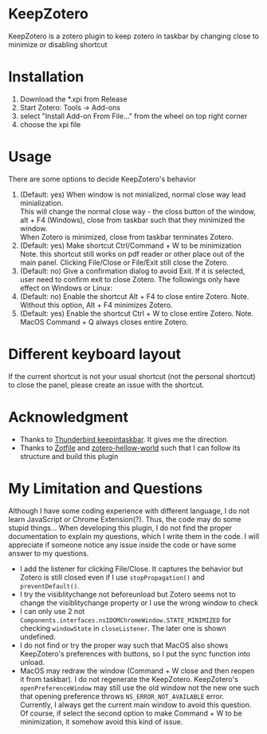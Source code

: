 # KeepZotero
KeepZotero is a zotero plugin to keep zotero in taskbar by changing close to minimize or disabling shortcut

# Installation
1. Download the *.xpi from Release
2. Start Zotero: Tools -> Add-ons
3. select "Install Add-on From File..." from the wheel on top right corner
4. choose the xpi file

# Usage
There are some options to decide KeepZotero's behavior
1. (Default: yes) When window is not minialized, normal close way lead minialization.  
This will change the normal close way - the closs button of the window, alt + F4 (Windows), close from taskbar such that they minimized the window.  
When Zotero is minimized, close from taskbar terminates Zotero.
2. (Default: yes) Make shortcut Ctrl/Command + W to be minimization
Note. this shortcut still works on pdf reader or other place out of the main panel. Clicking File/Close or File/Exit still close the Zotero.
3. (Default: no) Give a confirmation dialog to avoid Exit. If it is selected, user need to confirm exit to close Zotero.
The followings only have effect on Windows or Linux:
4. (Default: no) Enable the shortcut Alt + F4 to close entire Zotero. Note. Without this option, Alt + F4 minimizes Zotero.
5. (Default: yes) Enable the shortcut Ctrl + W to close entire Zotero. Note. MacOS Command + Q always closes entire Zotero.

# Different keyboard layout
If the current shortcut is not your usual shortcut (not the personal shortcut) to close the panel, please create an issue with the shortcut.

# Acknowledgment
- Thanks to [Thunderbird keepintaskbar](https://github.com/martinzilak/keepintaskbar). It gives me the direction.
- Thanks to [Zotfile](https://github.com/jlegewie/zotfile) and [zotero-hellow-world](https://github.com/zotero/zotero-hello-world/) such that I can follow its structure and build this plugin

# My Limitation and Questions
Although I have some coding experience with different language, I do not learn JavaScript or Chrome Extension(?). Thus, the code may do some stupid things... When developing this plugin, I do not find the proper documentation to explain my questions, which I write them in the code. I will appreciate if someone notice any issue inside the code or have some answer to my questions.
- I add the listener for clicking File/Close. It captures the behavior but Zotero is still closed even if I use `stopPropagation()` and `preventDefault()`.
- I try the visiblitychange not beforeunload but Zotero seems not to change the visiblitychange property or I use the wrong window to check
- I can only use 2 not `Components.interfaces.nsIDOMChromeWindow.STATE_MINIMIZED` for checking `windowState` in `closeListener`. The later one is shown undefined.
- I do not find or try the proper way such that MacOS also shows KeepZotero's preferences with buttons, so I put the sync function into unload.
- MacOS may redraw the window (Command + W close and then reopen it from taskbar). I do not regenerate the KeepZotero. KeepZotero's `openPreferenceWindow` may still use the old window not the new one such that opening preference throws `NS_ERROR_NOT_AVAILABLE` error.  
Currently, I always get the current main window to avoid this question. Of course, if select the second option to make Command + W to be minimization, it somehow avoid this kind of issue.